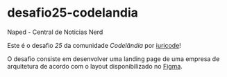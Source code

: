 # desafio25-codelandia

Naped - Central de Noticias Nerd

Este é o desafio *25* da comunidade *Codelândia* por [iuricode](https://github.com/iuricode)!

O desafio consiste em desenvolver uma landing page de uma empresa de arquitetura de acordo com o layout disponibilizado no [Figma](https://www.figma.com/file/Yb9IBH56g7T1hdIyZ3BMNO/Desafios---Codelândia?node-id=88764%3A796).

